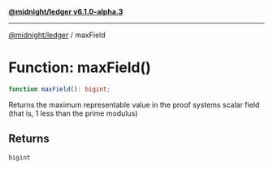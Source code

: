 [**@midnight/ledger v6.1.0-alpha.3**](../README.md)

***

[@midnight/ledger](../globals.md) / maxField

# Function: maxField()

```ts
function maxField(): bigint;
```

Returns the maximum representable value in the proof systems scalar field
(that is, 1 less than the prime modulus)

## Returns

`bigint`

